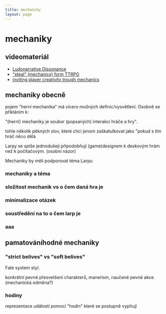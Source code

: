 ```yaml
---
title: mechaniky
layout: page
---
```


# mechaniky

## videomateriál
- [Ludonarrative Dissonance](https://www.youtube.com/watch?v=04zaTjuV60A)
- ["steal" (mechanics) form TTRPG](https://www.youtube.com/watch?v=6sXdCKd0XdE)
- [inviting player creativity trough mechanics](https://www.youtube.com/watch?v=a4U8WXd0f3c)

## mechaniky obecně

pojem "herní mechanika" má vícero možných definic/vysvětlení. Osobně se příkláním k:

"(herní) mechaniky je soubor (popsaných) interakcí hráče a hry".

 tohle několik pěkných slov, které chci jenom zaškatulkovat jako "pokud s tím hráč něco dělá 

Larpy se spíše jednodušeji připodobňují (game)designem k deskovým hrám než k počítačovým. (osobní názor)

Mechaniky by měli podporovat téma Larpu


 ### mechaniky a téma

 ### složitost mechanik vs o čem daná hra je

 ### minimalizace otázek

 ### soustředění na to o čem larp je

 ### aaa




## pamatováníhodné mechaniky



### "strict belives" vs "soft belives" 
Fate system styl.

konkrétní pevné přesvetšení charakterů, manerism, naučené pevné akce.
(mechanická odměna?)


### hodiny

reprezentace událostí pomocí "hodin" které se postupně vypňují